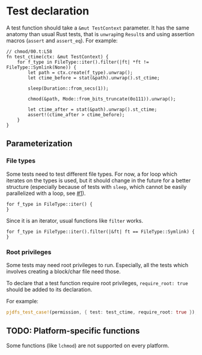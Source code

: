 # Test declaration

A test function should take a `&mut TestContext` parameter.
It has the same anatomy than usual Rust tests, that is `unwrap`ing `Result`s and using assertion macros (`assert` and `assert_eq`).
For example:

```rust,ignore
// chmod/00.t:L58
fn test_ctime(ctx: &mut TestContext) {
    for f_type in FileType::iter().filter(|ft| *ft != FileType::Symlink(None)) {
        let path = ctx.create(f_type).unwrap();
        let ctime_before = stat(&path).unwrap().st_ctime;

        sleep(Duration::from_secs(1));

        chmod(&path, Mode::from_bits_truncate(0o111)).unwrap();

        let ctime_after = stat(&path).unwrap().st_ctime;
        assert!(ctime_after > ctime_before);
    }
}
```

## Parameterization

### File types

Some tests need to test different file types.
For now, a for loop which iterates on the types is used, but it should change in the future for a
better structure (especially because of tests with `sleep`, which cannot be easily parallelized with a loop, see [#1](https://github.com/musikid/pjdfstest/issues/1)).

```rust,ignore
for f_type in FileType::iter() {
}
```

Since it is an iterator, usual functions like `filter` works.

```rust,ignore
for f_type in FileType::iter().filter(|&ft| ft == FileType::Symlink) {
}
```

### Root privileges

Some tests may need root privileges to run.
Especially, all the tests which involves creating a block/char file need those.

To declare that a test function require root privileges, 
`require_root: true` should be added to its declaration.

For example:

```rust
pjdfs_test_case!(permission, { test: test_ctime, require_root: true });
```

## TODO: Platform-specific functions 

Some functions (like `lchmod`) are not supported on every platform.
